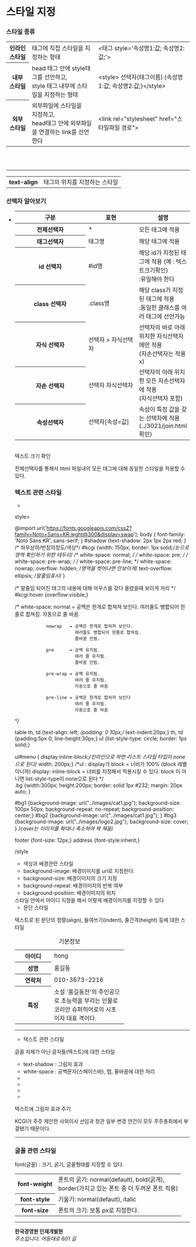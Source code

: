# 스타일 지정

### 스타일 종류
<table>
	<tr><th>인라인 스타일</th>
		<td>태그에 직접 스타일을 지정하는 형태</td>
		<td><태그 style='속성명1:값; 속성명2:값;'></td>
	</tr>
	<tr><th>내부 스타일</th>
		<td>head 태그 안에 style태그를 선언하고,<br> style 태그 내부에 스타일을 지정하는 형태</td>
		<td>&ltstyle&gt 선택자(태그이름) {속성명1:값; 속성명2:값;}&lt/style&gt</td>
	</tr>
	<tr><th>외부 스타일</th>
		<td>외부파일에 스타일을 &nbsp;&nbsp;&nbsp; 지정하고,<br> head태그 안에 외부파일을 연결하는 link를 선언한다</td>
		<td>&ltlink rel="stylesheet" href="스타일파일 경로"&gt</td>
	</tr>
</table><br><br><hr>
<table>
	<tr><th>text-align</th>
		<td>태그의 위치를 지정하는 스타일</td>



</table>


### 선택자 알아보기

* <table>
	<colgroup>
		<col width="300px">
		<col width="200px">
		<col>
	</colgroup>
	<thead>
		<tr><th>구분</th>
			<th>표현</th>
			<th>설명</th>
		</tr>
	</thead>
	<tbody>
		<tr><th>전체선택자</th>
			<td>*</td>
			<td>모든 태그에 적용</td>
		</tr>
		<tr><th>태그선택자</th>
			<td>태그명</td>
			<td>해당 태그에 적용</td>
		<tr>
		<tr><th>id 선택자</th>
			<td>#id명</td>
			<td>해당 <span class="eng">id</span>가 지정된 태그에 적용 (예 : 텍스트크기확인)
				<br>:유일해야 한다</td>
		<tr>
		<tr><th>class 선택자</th>
			<td>.class명</td>
			<td>해당 <span class="eng">class</span>가 지정된 태그에 적용
				<br>:동일한 클래스를 여러 태그에 선언가능</td>
		<tr>
		<tr><th>자식 선택자</th>
			<td>선택자 > 자식선택자</td>
			<td>선택자의 바로 아래 위치한 자식선택자에만 적용<br> (자손선택자는 적용x)</td>
		<tr>
		<tr><th>자손 선택자</th>
			<td>선택자 자식선택자</td>
			<td>선택자의 아래 위치한 모든 자손선택자에 적용<br> (자식선택자 포함)</td>
		<tr>
		<tr><th>속성선택자</th>
			<td>선택자[속성=값]</td>
			<td>속성이 특정 값을 갖는 선택자에 적용 (../3021/join.html 확인)</td>
		<tr>
	</tbody>
</table><br>
<span id="text">텍스트 크기 확인</span>
<p id="content">전체선택자를 통해서 <span class="eng">html</span> 파일내의 모든 태그에 대해 동일한 스타일을 적용할 수 있다.</p>


### 텍스트 관련 스타일

* 
style>

@import url('https://fonts.googleapis.com/css2?family=Noto+Sans+KR:wght@300&display=swap');
body { font-family: 'Noto Sans KR', sans-serif; }
#shadow {text-shadow: 2px 1px 2px red; } /* 좌우상하/번짐의정도/색상*/
#kcgi {width: 150px; border: 1px solid;/*눈으로 영역 확인하기 위한 테두리*/
/*     white-space: normal; */
/*     white-space: pre; */
/*  	   white-space: pre-wrap; */
/*  	   white-space: pre-line; */
 	   white-space: nowrap; 
	   overflow: hidden; /*영역을 벗어나면 안보이게*/
	   text-overflow: ellipsis;  /*말줄임표시*/
	   }
	   
/* 말줄임 되어진 태그의 내용에 대해 마우스를 갖다 올렸을때 보이게 처리 */
#kcgi:hover {overflow:visible;}

/* white-space: normal   = 공백은 한개로 합쳐져 보인다.
						   여러줄도 병합되어 한 줄로 합쳐짐. 
						   자동으로 줄 바꿈.
		
				nowrap   = 공백은 한개로 합쳐져 보인다.
						   여러줄도 병합되어 한줄로 합쳐짐.								 
						   줄바꿈 안됨.
		
				pre      = 공백 유지됨.
						   여러 줄 유지됨.
						   줄바꿈 안됨. 
		
				pre-wrap = 공백 유지됨.
						   여러 줄 유지됨.
						   자동으로 줄 바꿈

				pre-line = 공백은 한개로 합쳐져 보인다
						   여러 줄 유지됨.
						   자동으로 줄 바꿈
*/

table th, td {text-align: left; /*padding: 0 10px;*/ text-indent:20px;}
th, td {padding:5px 0; line-height:30px;}
ul {list-style-type: circle; border: 1px solid;}

ul#menu { display:inline-block;/*인라인으로 하면 리스트 스타일 타입이 none으로 된다*/
		   width: 200px;}
/*ul : display가 block = 너비가 100% (block 레벨이니까)
	   display: inline-block = 너비를 지정해서 적용시킬 수 있다.
	   block 이 아니면 list-style-type이 none으로 된다
	   */	 
.bg {width:300px; height:200px; border: solid 1px #232;
		margin: 20px auto; }
 
 #bg1 {background-image: url("../images/cat1.jpg"); 
 	   	background-size: 100px 50px; background-repeat: no-repeat;
 	   	background-position: center;}
 #bg2 {background-image: url("../images/cat1.jpg"); }
 #bg3 {background-image: url("../images/logo2.jpg");
  		background-size: cover; }  /*cover는 이미지를 확대나 축소하여 꽉 채움*/
 
 footer {font-size: 12px;}
 address {font-style:inherit;}
 
 
/style

* 색상과 배경관련 스타일

<ul>
	<li>background-image: 배경이미지를 url로 지정한다.</li>
	<li>background-size: 배경이미지의 크기 지정</li>
	<li>background-repeat: 배경이미지의 반복 여부</li>
	<li>background-position: 배경이미지의 위치</li>
</ul>

<!-- <div id="bg1" class="bg">
</div>

<div id="bg2" class="bg">
</div>

<div id="bg3" class="bg">
</div> --> 스타일 안에서 아이디 지정을 해서 이렇게 배경이미지를 지정할 수 있다

* 문단 스타일

<p>텍스트로 된 문단의 정렬(align), 들여쓰기(indent), 줄간격(height) 등에 대한 스타일</p>
<table>
	<colgroup>
		<col width="100px">
		<col width="200px">
	</colgroup>
	<caption>기본정보</caption>
	<tr><th>아이디</th>
		<td>hong</td>
	</tr>
	<tr><th>성명</th>
		<td>홍길동</td>
	</tr>
	<tr><th>연락처</th>
		<td>010-3673-2216</td>
	</tr>	
	<tr><th>특징</th>
		<td>소설 '홍길동전'의 주인공으로 초능력을 부리는 인물로 코리안 
		슈퍼히어로의 시초이자 대표 격이다.</td>
	</tr>	
</table><hr>


* 텍스트 관련 스타일
<p>글꼴 자체가 아닌 글자들(텍스트)에 대한 스타일</p>

<ul>
	<li>text-shadow : 그림자 효과</li>
	<li>white-space : 공백문자(스페이스바), 탭, 줄바꿈에 대한 처리</li>
	<li></li>
	<li></li>
	<li></li>
	<li></li>
</ul>
<p id="shadow">텍스트에 그림자 효과 주기</p>
<p id="kcgi">KCGI가 주주 제안한 사외이사 선임과
정관 일부        변경 안건이 
모두 주주총회에서 
부결됐기
      때문이다.</p>
<hr>
<h3>글꼴 관련 스타일</h3>
<p>font(글꼴) : 크기, 굵기, 글꼴형태를 지정할 수 있다.</p>
<table>
	<tr><th>font-weight</th>
		<td>폰트의 굵기: normal(default), bold(굵게),<br> border(가지고 있는 폰트 중 더 두꺼운 폰트 적용)</td>
	</tr>
	<tr><th>font-style</th>
		<td>기울기: normal(default), italic</td>
	</tr>
	<tr><th>font-size</th>
		<td>폰트의 크기: 보통 px로 지정한다.</td>
	</tr>
</table>
<hr>
<footer>
	<strong>한국경영원 인재개발원</strong>
	<address>주소입니다. 어등대로 601 길 </address>
	
</footer>